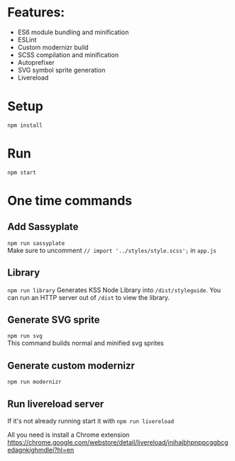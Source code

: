 # Features:
- ES6 module bundling and minification
- ESLint
- Custom modernizr build
- SCSS compilation and minification
- Autoprefixer
- SVG symbol sprite generation
- Livereload

# Setup
`npm install`

# Run
`npm start`

# One time commands

## Add Sassyplate
`npm run sassyplate`  
Make sure to uncomment `// import '../styles/style.scss';` in `app.js`

## Library
`npm run library`
Generates KSS Node Library into `/dist/styleguide`.  You can run an HTTP server out of `/dist` to view the library.

## Generate SVG sprite
`npm run svg`  
This command builds normal and minified svg sprites

## Generate custom modernizr
`npm run modernizr`

## Run livereload server
If it's not already running start it with `npm run livereload`

All you need is install a Chrome extension https://chrome.google.com/webstore/detail/livereload/jnihajbhpnppcggbcgedagnkighmdlei?hl=en
